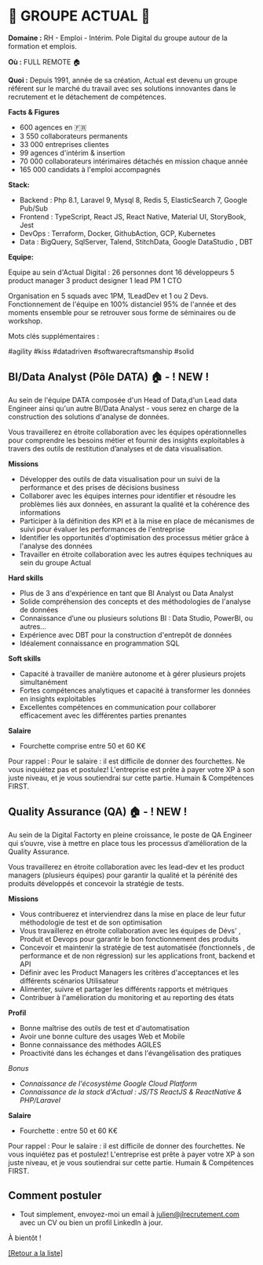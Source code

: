 # 👐 GROUPE ACTUAL 👐

**Domaine :** RH - Emploi - Intérim. Pole Digital du groupe autour de la formation et emplois.

**Où :** FULL REMOTE 🏠

**Quoi :** Depuis 1991, année de sa création, Actual est devenu un groupe référent sur le marché du travail avec ses solutions innovantes dans le recrutement et le détachement de compétences.

**Facts & Figures**

* 600 agences en 🇫🇷
* 3 550 collaborateurs permanents
* 33 000 entreprises clientes
* 99 agences d'intérim & insertion
* 70 000 collaborateurs intérimaires détachés en mission chaque année
* 165 000 candidats à l'emploi accompagnés 

**Stack:**

* Backend : Php 8.1, Laravel 9, Mysql 8, Redis 5, ElasticSearch 7, Google Pub/Sub 
* Frontend : TypeScript, React JS, React Native, Material UI, StoryBook, Jest  
* DevOps : Terraform, Docker, GithubAction, GCP, Kubernetes  
* Data : BigQuery, SqlServer, Talend, StitchData, Google DataStudio , DBT 

**Equipe:**

Equipe au sein d'Actual Digital : 
26 personnes dont
16 développeurs
5 product manager
3 product designer
1 lead PM
1 CTO

Organisation en 5 squads avec 1PM, 1LeadDev et 1 ou 2 Devs.
Fonctionnement de l'équipe en 100% distanciel 95% de l'année et des moments ensemble pour se retrouver sous forme de séminaires ou de workshop.

Mots clés supplémentaires :

#agility
#kiss
#datadriven
#softwarecraftsmanship
#solid


## BI/Data Analyst (Pôle DATA)  🏠 - ! NEW ! 

Au sein de l'équipe DATA composée d'un Head of Data,d'un Lead data Engineer ainsi qu'un autre BI/Data Analyst - vous serez en charge de la construction des solutions d'analyse de données. 

Vous travaillerez en étroite collaboration avec les équipes opérationnelles pour comprendre les besoins métier et fournir des insights exploitables à travers des outils de restitution d’analyses et de data visualisation.

**Missions** 

* Développer des outils de data visualisation pour un suivi de la performance et des prises de décisions business
* Collaborer avec les équipes internes pour identifier et résoudre les problèmes liés aux données, en assurant la qualité et la cohérence des informations
* Participer à la définition des KPI et à la mise en place de mécanismes de suivi pour évaluer les performances de l'entreprise
* Identifier les opportunités d'optimisation des processus métier grâce à l'analyse des données
* Travailler en étroite collaboration avec les autres équipes techniques au sein du groupe Actual

**Hard skills**

* Plus de 3 ans d'expérience en tant que BI Analyst ou Data Analyst
* Solide compréhension des concepts et des méthodologies de l'analyse de données
* Connaissance d’une ou plusieurs solutions BI : Data Studio, PowerBI, ou autres...
* Expérience avec DBT pour la construction d'entrepôt de données
* Idéalement connaissance en programmation SQL

**Soft skills**

* Capacité à travailler de manière autonome et à gérer plusieurs projets simultanément
* Fortes compétences analytiques et capacité à transformer les données en insights exploitables
* Excellentes compétences en communication pour collaborer efficacement avec les différentes parties prenantes

**Salaire**

* Fourchette comprise entre 50 et 60 K€ 

Pour rappel : Pour le salaire : il est difficile de donner des fourchettes. Ne vous inquiétez pas et postulez! L'entreprise est prête à payer votre XP à son juste niveau, et je vous soutiendrai sur cette partie. Humain & Compétences FIRST.


## Quality Assurance (QA) 🏠 - ! NEW ! 

Au sein de la Digital Factorty en pleine croissance, le poste de QA Engineer qui s’ouvre, vise à mettre en place tous les processus d’amélioration de la Quality Assurance.

Vous travaillerez en étroite collaboration avec les lead-dev et les product managers (plusieurs équipes) pour garantir la qualité et la pérénité des produits développés et concevoir la stratégie de tests. 

**Missions**

* Vous contribuerez et interviendrez dans la mise en place de leur futur méthodologie de test et de son optimisation
* Vous travaillerez en étroite collaboration avec les équipes de Dévs' , Produit et Devops pour garantir le bon fonctionnement des produits
* Concevoir et maintenir la stratégie de test automatisée (fonctionnels , de performance et de non régression) sur les applications front, backend et API
* Définir avec les Product Managers les critères d'acceptances et les différents scénarios Utilisateur
* Alimenter, suivre et partager les différents rapports et métriques
* Contribuer à l'amélioration du monitoring et au reporting des états

**Profil**
* Bonne maîtrise des outils de test et d'automatisation 
* Avoir une bonne culture des usages Web et Mobile 
* Bonne connaissance des méthodes AGILES
* Proactivité dans les échanges et dans l'évangélisation des pratiques 

*Bonus*
* *Connaissance de l'écosystème Google Cloud Platform*
* *Connaissance de la stack d'Actual : JS/TS ReactJS & ReactNative & PHP/Laravel*

**Salaire**

* Fourchette : entre 50 et 60 K€ 

Pour rappel : Pour le salaire : il est difficile de donner des fourchettes. Ne vous inquiétez pas et postulez! L'entreprise est prête à payer votre XP à son juste niveau, et je vous soutiendrai sur cette partie. Humain & Compétences FIRST.

## Comment postuler 
* Tout simplement, envoyez-moi un email à julien@jlrecrutement.com avec un CV ou bien un profil LinkedIn à jour. 

À bientôt !

<a href="https://github.com/jlondiche/job-board-php/blob/master/README.md">[Retour a la liste]</a>